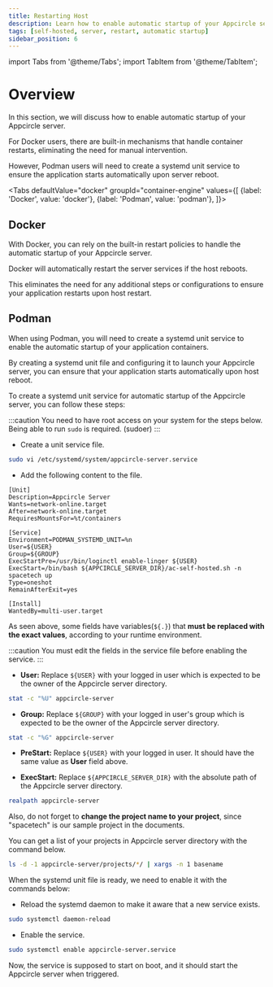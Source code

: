 ```yaml
---
title: Restarting Host
description: Learn how to enable automatic startup of your Appcircle server.
tags: [self-hosted, server, restart, automatic startup]
sidebar_position: 6
---
```


import Tabs from '@theme/Tabs';
import TabItem from '@theme/TabItem';

# Overview

In this section, we will discuss how to enable automatic startup of your Appcircle server.

For Docker users, there are built-in mechanisms that handle container restarts, eliminating the need for manual intervention.

However, Podman users will need to create a systemd unit service to ensure the application starts automatically upon server reboot.

<Tabs
defaultValue="docker"
groupId="container-engine"
values={[
{label: 'Docker', value: 'docker'},
{label: 'Podman', value: 'podman'},
]}>

<TabItem value="docker">

## Docker

With Docker, you can rely on the built-in restart policies to handle the automatic startup of your Appcircle server.

Docker will automatically restart the server services if the host reboots.

This eliminates the need for any additional steps or configurations to ensure your application restarts upon host restart.

</TabItem>

<TabItem value="podman">

## Podman

When using Podman, you will need to create a systemd unit service to enable the automatic startup of your application containers.

By creating a systemd unit file and configuring it to launch your Appcircle server, you can ensure that your application starts automatically upon host reboot.

To create a systemd unit service for automatic startup of the Appcircle server, you can follow these steps:

:::caution
You need to have root access on your system for the steps below. Being able to run `sudo` is required. (sudoer)
:::

- Create a unit service file.

```bash
sudo vi /etc/systemd/system/appcircle-server.service
```

- Add the following content to the file.

```systemd
[Unit]
Description=Appcircle Server
Wants=network-online.target
After=network-online.target
RequiresMountsFor=%t/containers

[Service]
Environment=PODMAN_SYSTEMD_UNIT=%n
User=${USER}
Group=${GROUP}
ExecStartPre=/usr/bin/loginctl enable-linger ${USER}
ExecStart=/bin/bash ${APPCIRCLE_SERVER_DIR}/ac-self-hosted.sh -n spacetech up
Type=oneshot
RemainAfterExit=yes

[Install]
WantedBy=multi-user.target
```

As seen above, some fields have variables(`${.}`) that **must be replaced with the exact values**, according to your runtime environment.

:::caution
You must edit the fields in the service file before enabling the service.
:::

- **User:** Replace `${USER}` with your logged in user which is expected to be the owner of the Appcircle server directory.

```bash
stat -c "%U" appcircle-server
```

- **Group:** Replace `${GROUP}` with your logged in user's group which is expected to be the owner of the Appcircle server directory.

```bash
stat -c "%G" appcircle-server
```

- **PreStart:** Replace `${USER}` with your logged in user. It should have the same value as **User** field above.

- **ExecStart:** Replace `${APPCIRCLE_SERVER_DIR}` with the absolute path of the Appcircle server directory.

```bash
realpath appcircle-server
```

Also, do not forget to **change the project name to your project**, since "spacetech" is our sample project in the documents.

You can get a list of your projects in Appcircle server directory with the command below.

```bash
ls -d -1 appcircle-server/projects/*/ | xargs -n 1 basename
```

When the systemd unit file is ready, we need to enable it with the commands below:

- Reload the systemd daemon to make it aware that a new service exists.

```bash
sudo systemctl daemon-reload
```

- Enable the service.

```bash
sudo systemctl enable appcircle-server.service
```

Now, the service is supposed to start on boot, and it should start the Appcircle server when triggered.

</TabItem>

</Tabs>
